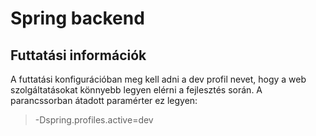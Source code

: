 # Spring backend

## Futtatási információk

A futtatási konfigurációban meg kell adni a dev profil nevet, hogy a web szolgáltatásokat könnyebb legyen elérni a fejlesztés során.
A parancssorban átadott paramérter ez legyen:
> -Dspring.profiles.active=dev

